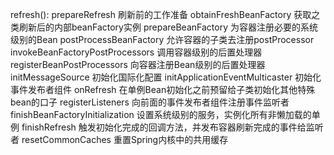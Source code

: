 refresh():
    prepareRefresh 刷新前的工作准备
    obtainFreshBeanFactory 获取之类刷新后的内部beanFactory实例
    prepareBeanFactory 为容器注册必要的系统级别的Bean
    postProcessBeanFactory 允许容器的子类去注册postProcessor
    invokeBeanFactoryPostProcessors 调用容器级别的后置处理器
    registerBeanPostProcessors 向容器注册Bean级别的后置处理器
    initMessageSource 初始化国际化配置
    initApplicationEventMulticaster 初始化事件发布者组件
    onRefresh 在单例Bean初始化之前预留给子类初始化其他特殊bean的口子
    registerListeners 向前面的事件发布者组件注册事件监听者
    finishBeanFactoryInitialization 设置系统级别的服务，实例化所有非懒加载的单例
    finishRefresh 触发初始化完成的回调方法，并发布容器刷新完成的事件给监听者
    resetCommonCaches 重置Spring内核中的共用缓存